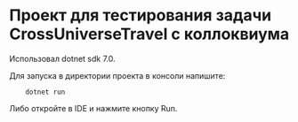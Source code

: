 # Проект для тестирования задачи CrossUniverseTravel с коллоквиума 

Использовал dotnet sdk 7.0.

Для запуска в директории проекта в консоли напишите:
```
    dotnet run
```

Либо откройте в IDE и нажмите кнопку Run.